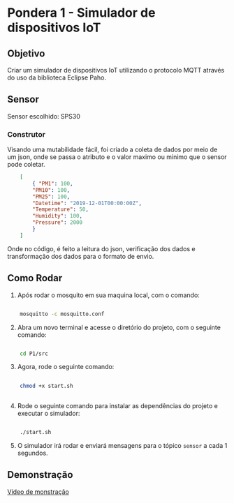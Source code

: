 # Pondera 1 - Simulador de dispositivos IoT

## Objetivo

Criar um simulador de dispositivos IoT utilizando o protocolo MQTT através do uso da biblioteca Eclipse Paho.

## Sensor

Sensor escolhido: SPS30

### Construtor

Visando uma mutabilidade fácil, foi criado a coleta de dados por meio de um json, onde se passa o atributo e o valor maximo ou minimo que o sensor pode coletar.

```json
	[
		{ "PM1": 100,
    	"PM10": 100,
    	"PM25": 100,
    	"Datetime": "2019-12-01T00:00:00Z",
    	"Temperature": 50,
    	"Humidity": 100,
    	"Pressure": 2000
		}
	]
```
Onde no código, é feito a leitura do json, verificação dos dados e transformação dos dados para o formato de envio.

## Como Rodar

1. Após rodar o mosquito em sua maquina local, com o comando:

```bash

    mosquitto -c mosquitto.conf

``` 
2. Abra um novo terminal e acesse o diretório do projeto, com o seguinte comando:

```bash

    cd P1/src

```
3. Agora, rode o seguinte comando:
    
```bash
    
    chmod +x start.sh
    
```
4. Rode o seguinte comando para instalar as dependências do projeto e executar o simulador:

```bash

    ./start.sh

```

5. O simulador irá rodar e enviará mensagens para o tópico `sensor` a cada 1 segundos.
   


## Demonstração

[Vídeo de monstração](https://drive.google.com/file/d/1-w5XSGHLmXgU7P9mhJWMuavJ7kfO_GqK/view?usp=sharing)